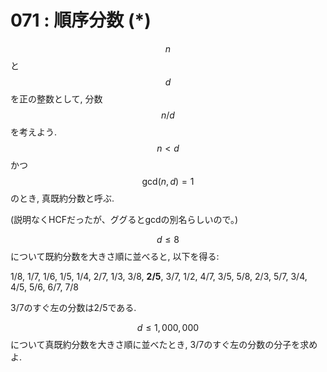 # 071 : 順序分数 (\*)

$$n$$と$$d$$を正の整数として, 分数$$n/d$$を考えよう.$$n<d$$かつ$$\textrm{gcd}(n,d)=1$$のとき, 真既約分数と呼ぶ.

(説明なくHCFだったが、ググるとgcdの別名らしいので。)

$$d ≤ 8$$について既約分数を大きさ順に並べると, 以下を得る:

1/8, 1/7, 1/6, 1/5, 1/4, 2/7, 1/3, 3/8, **2/5**, 3/7, 1/2, 4/7, 3/5, 5/8, 2/3, 5/7, 3/4, 4/5, 5/6, 6/7, 7/8

3/7のすぐ左の分数は2/5である.

$$d ≤ 1,000,000$$について真既約分数を大きさ順に並べたとき, 3/7のすぐ左の分数の分子を求めよ.
